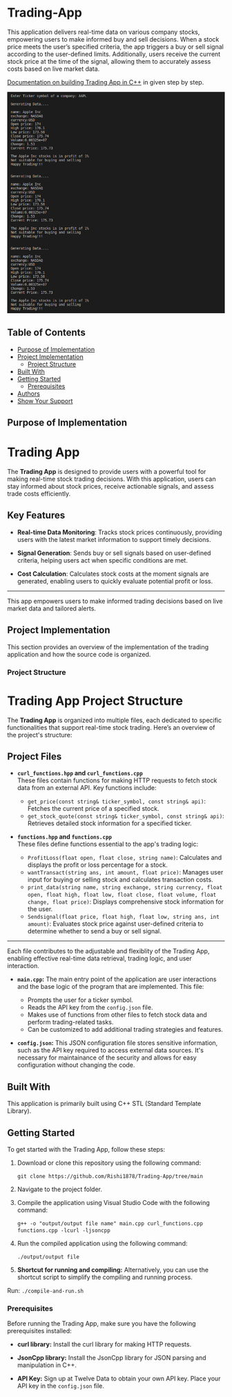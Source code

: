 # Trading-App
This application delivers real-time data on various company stocks, empowering users to make informed buy and sell decisions. When a stock price meets the user’s specified criteria, the app triggers a buy or sell signal according to the user-defined limits. Additionally, users receive the current stock price at the time of the signal, allowing them to accurately assess costs based on live market data.

[Documentation on building Trading App in C++](https://iq.opengenus.org/trading-application-in-cpp/) in given step by step.

![Screenshot](./output.png)

## Table of Contents
- [Purpose of Implementation](#Purpose-of-Implementation)
- [Project Implementation](#Project-Implementation)
   - [Project Structure](#Project-Structure)
- [Built With](#built-with)
- [Getting Started](#getting-started)
  - [Prerequisites](#prerequisites)
- [Authors](#authors)
- [Show Your Support](#show-your-support)

## Purpose of Implementation
# Trading App

The **Trading App** is designed to provide users with a powerful tool for making real-time stock trading decisions. With this application, users can stay informed about stock prices, receive actionable signals, and assess trade costs efficiently.

## Key Features

- **Real-time Data Monitoring**: Tracks stock prices continuously, providing users with the latest market information to support timely decisions.

- **Signal Generation**: Sends buy or sell signals based on user-defined criteria, helping users act when specific conditions are met.

- **Cost Calculation**: Calculates stock costs at the moment signals are generated, enabling users to quickly evaluate potential profit or loss.

---

This app empowers users to make informed trading decisions based on live market data and tailored alerts.

## Project Implementation

This section provides an overview of the implementation of the trading application and how the source code is organized.

### Project Structure

# Trading App Project Structure

The **Trading App** is organized into multiple files, each dedicated to specific functionalities that support real-time stock trading. Here’s an overview of the project's structure:

## Project Files

- **`curl_functions.hpp` and `curl_functions.cpp`**  
  These files contain functions for making HTTP requests to fetch stock data from an external API. Key functions include:
  - `get_price(const string& ticker_symbol, const string& api)`: Fetches the current price of a specified stock.
  - `get_stock_quote(const string& ticker_symbol, const string& api)`: Retrieves detailed stock information for a specified ticker.

- **`functions.hpp` and `functions.cpp`**  
  These files define functions essential to the app's trading logic:
  - `ProfitLoss(float open, float close, string name)`: Calculates and displays the profit or loss percentage for a stock.
  - `wantTransact(string ans, int amount, float price)`: Manages user input for buying or selling stock and calculates transaction costs.
  - `print_data(string name, string exchange, string currency, float open, float high, float low, float close, float volume, float change, float price)`: Displays comprehensive stock information for the user.
  - `Sendsignal(float price, float high, float low, string ans, int amount)`: Evaluates stock price against user-defined criteria to determine whether to send a buy or sell signal.

---

Each file contributes to the adjustable and flexiblity of the Trading App, enabling effective real-time data retrieval, trading logic, and user interaction.


- **`main.cpp`:** The main entry point of the application are user interactions and the base logic of the program that are implemented.
 This file:
  - Prompts the user for a ticker symbol.
  - Reads the API key from the `config.json` file.
  - Makes use of functions from other files to fetch stock data and perform trading-related tasks.
  - Can be customized to add additional trading strategies and features.

- **`config.json`:** This JSON configuration file stores sensitive information, such as the API key required to access external data sources. It's necessary for maintainance of the security and allows for easy configuration without changing the code.


## Built With

This application is primarily built using C++ STL (Standard Template Library).

## Getting Started

To get started with the Trading App, follow these steps:

1. Download or clone this repository using the following command:
   ```
   git clone https://github.com/Rishi1878/Trading-App/tree/main
   ```

2. Navigate to the project folder.

3. Compile the application using Visual Studio Code with the following command:
   ```
   g++ -o "output/output file name" main.cpp curl_functions.cpp functions.cpp -lcurl -ljsoncpp
   ```

4. Run the compiled application using the following command:
   ```
   ./output/output file
   ```
5. **Shortcut for running and compiling:**
Alternatively, you can use the shortcut script to simplify the compiling and running process.

Run: ``` ./compile-and-run.sh  ```

### Prerequisites

Before running the Trading App, make sure you have the following prerequisites installed:

- **curl library:** Install the curl library for making HTTP requests.

- **JsonCpp library:** Install the JsonCpp library for JSON parsing and manipulation in C++.

- **API Key:** Sign up at Twelve Data to obtain your own API key. Place your API key in the `config.json` file.
